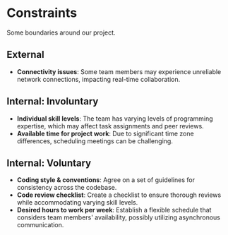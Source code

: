 <!-- this template is for inspiration, feel free to change it however you like! -->

# Constraints

Some boundaries around our project.

## External

<!--
  constraints coming from the outside that your team has no control over:
  - project deadlines
  - number of unit tests required to pass a code review
  - technologies (sometimes a client will tell you what to use)
  - power or connectivity
  - ...
-->

- **Connectivity issues**: Some team members may experience unreliable network connections, impacting real-time collaboration.
## Internal: Involuntary

<!--
  constraints that come from within your team, and you have no control over:
  - each of your individual skill levels
  - amount of time available to work on the project
-->

- **Individual skill levels**: The team has varying levels of programming expertise, which may affect task assignments and peer reviews.
- **Available time for project work**: Due to significant time zone differences, scheduling meetings can be challenging. 

## Internal: Voluntary
<!--
  constraints that your team decided on to help scope the project. they may include:
  - coding style & conventions
  - agree on a code review checklist for the project repository
  - the number of hours you want to spend working
  - only using the colors black and white
-->

- **Coding style & conventions**: Agree on a set of guidelines for consistency across the codebase.
- **Code review checklist**: Create a checklist to ensure thorough reviews while accommodating varying skill levels.
- **Desired hours to work per week**: Establish a flexible schedule that considers team members' availability, possibly utilizing asynchronous communication.


